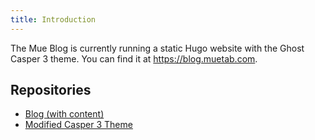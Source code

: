 ```yaml
---
title: Introduction
---
```


The Mue Blog is currently running a static Hugo website with the Ghost Casper 3 theme. You can find it at https://blog.muetab.com.

## Repositories
* [Blog (with content)](https://github.com/mue/blog)
* [Modified Casper 3 Theme](https://github.com/mue/hugo-casper3)
